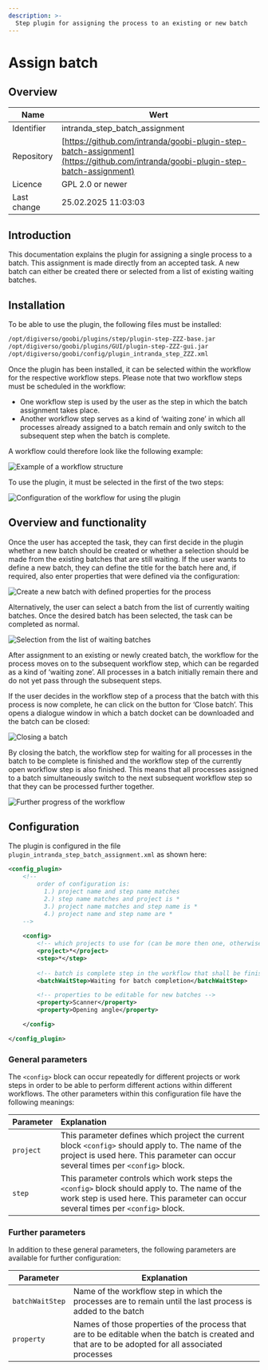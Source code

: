 ```yaml
---
description: >-
  Step plugin for assigning the process to an existing or new batch
---
```


# Assign batch

## Overview

Name                     | Wert
-------------------------|-----------
Identifier               | intranda_step_batch_assignment
Repository               | [https://github.com/intranda/goobi-plugin-step-batch-assignment](https://github.com/intranda/goobi-plugin-step-batch-assignment)
Licence              | GPL 2.0 or newer 
Last change    | 25.02.2025 11:03:03


## Introduction
This documentation explains the plugin for assigning a single process to a batch. This assignment is made directly from an accepted task. A new batch can either be created there or selected from a list of existing waiting batches. 

## Installation
To be able to use the plugin, the following files must be installed:

```bash
/opt/digiverso/goobi/plugins/step/plugin-step-ZZZ-base.jar
/opt/digiverso/goobi/plugins/GUI/plugin-step-ZZZ-gui.jar
/opt/digiverso/goobi/config/plugin_intranda_step_ZZZ.xml
```

Once the plugin has been installed, it can be selected within the workflow for the respective workflow steps. Please note that two workflow steps must be scheduled in the workflow:

- One workflow step is used by the user as the step in which the batch assignment takes place. 
- Another workflow step serves as a kind of ‘waiting zone’ in which all processes already assigned to a batch remain and only switch to the subsequent step when the batch is complete. 
 
A workflow could therefore look like the following example:

![Example of a workflow structure](images/goobi-plugin-step-batch-assignment_screen1_en.png)

To use the plugin, it must be selected in the first of the two steps:

![Configuration of the workflow for using the plugin](images/goobi-plugin-step-batch-assignment_screen2_en.png)

## Overview and functionality
Once the user has accepted the task, they can first decide in the plugin whether a new batch should be created or whether a selection should be made from the existing batches that are still waiting. If the user wants to define a new batch, they can define the title for the batch here and, if required, also enter properties that were defined via the configuration:

![Create a new batch with defined properties for the process](images/goobi-plugin-step-batch-assignment_screen3_en.png)

Alternatively, the user can select a batch from the list of currently waiting batches. Once the desired batch has been selected, the task can be completed as normal.

![Selection from the list of waiting batches](images/goobi-plugin-step-batch-assignment_screen4_en.png)

After assignment to an existing or newly created batch, the workflow for the process moves on to the subsequent workflow step, which can be regarded as a kind of ‘waiting zone’. All processes in a batch initially remain there and do not yet pass through the subsequent steps. 

If the user decides in the workflow step of a process that the batch with this process is now complete, he can click on the button for ‘Close batch’. This opens a dialogue window in which a batch docket can be downloaded and the batch can be closed:

![Closing a batch](images/goobi-plugin-step-batch-assignment_screen5_en.png)

By closing the batch, the workflow step for waiting for all processes in the batch to be complete is finished and the workflow step of the currently open workflow step is also finished. This means that all processes assigned to a batch simultaneously switch to the next subsequent workflow step so that they can be processed further together.

![Further progress of the workflow](images/goobi-plugin-step-batch-assignment_screen6_en.png)

## Configuration
The plugin is configured in the file `plugin_intranda_step_batch_assignment.xml` as shown here:

```xml
<config_plugin>
    <!--
        order of configuration is:
          1.) project name and step name matches
          2.) step name matches and project is *
          3.) project name matches and step name is *
          4.) project name and step name are *
	-->
    
    <config>
        <!-- which projects to use for (can be more then one, otherwise use *) -->
        <project>*</project>
        <step>*</step>
        
        <!-- batch is complete step in the workflow that shall be finished once the last process is added to the batch -->
        <batchWaitStep>Waiting for batch completion</batchWaitStep>

        <!-- properties to be editable for new batches -->
        <property>Scanner</property>
        <property>Opening angle</property>

    </config>

</config_plugin>

```

### General parameters 
The `<config>` block can occur repeatedly for different projects or work steps in order to be able to perform different actions within different workflows. The other parameters within this configuration file have the following meanings: 

| Parameter | Explanation | 
| :-------- | :---------- | 
| `project` | This parameter defines which project the current block `<config>` should apply to. The name of the project is used here. This parameter can occur several times per `<config>` block. | 
| `step` | This parameter controls which work steps the `<config>` block should apply to. The name of the work step is used here. This parameter can occur several times per `<config>` block. | 


### Further parameters 
In addition to these general parameters, the following parameters are available for further configuration: 


Parameter               | Explanation
------------------------|------------------------------------
`batchWaitStep`         | Name of the workflow step in which the processes are to remain until the last process is added to the batch
`property`              | Names of those properties of the process that are to be editable when the batch is created and that are to be adopted for all associated processes
